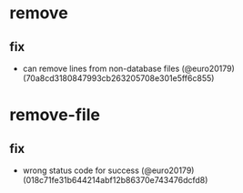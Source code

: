 # remove

## fix

* can remove lines from non-database files (@euro20179) (70a8cd3180847993cb263205708e301e5ff6c855)


# remove-file

## fix

* wrong status code for success (@euro20179) (018c71fe31b644214abf12b86370e743476dcfd8)


